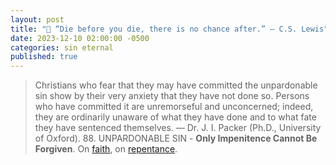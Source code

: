 ```yaml
---
layout: post
title: "🥀 “Die before you die, there is no chance after.” ― C.S. Lewis"
date: 2023-12-10 02:00:00 -0500
categories: sin eternal
published: true
---
```


<!-- 🥀 The Unforgivable Sin - A Sin Eternal -  -->

<!-- <span style="font-size:2.1em">🖤 The Unforgivable Sin</span> -->

<!-- This article is under construction. Refresh weekly for updates. -->

<!-- > ... genuine saving faith not only believes the truth that God has revealed, but also it finds the believer abandoning himself, abandoning herself, to Christ in wonderful trust. &mdash; [Dr. D. A. Carson (Ph.D., University of Cambridge)](https://www.thegospelcoalition.org/course/justification-faith-biblical-theological-perspective/#what-is-faith) -->

> Christians who fear that they may have committed the unpardonable sin show by their very anxiety that they have not done so. Persons who have committed it are unremorseful and unconcerned; indeed, they are ordinarily unaware of what they have done and to what fate they have sentenced themselves. &mdash; Dr. J. I. Packer (Ph.D., University of Oxford). 88. UNPARDONABLE SIN - **Only Impenitence Cannot Be Forgiven**. On [faith](https://youtu.be/jOFsFgUUdZo), on [repentance](https://youtu.be/gExLXpPJDd8).


<script>
    var refTagger = {
        settings: {
            bibleVersion: 'ESV'
        }
    }; 

    (function(d, t) {
        var n=d.querySelector('[nonce]');
        refTagger.settings.nonce = n && (n.nonce||n.getAttribute('nonce'));
        var g = d.createElement(t), s = d.getElementsByTagName(t)[0];
        g.src = 'https://api.reftagger.com/v2/RefTagger.js';
        g.nonce = refTagger.settings.nonce;
        s.parentNode.insertBefore(g, s);
    }(document, 'script'));
</script>